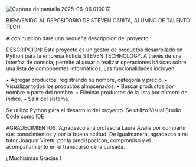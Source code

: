 ![Captura de pantalla 2025-06-06 010017](https://github.com/user-attachments/assets/a462f8f4-fb2e-4390-98e4-06f9130313a1)

BIENVENIDO AL REPOSITORIO DE STEVEN CARITA, ALUMNO DE TALENTO TECH.

A coninuacion dare una pequeña descripcion del proyecto.

DESCRIPCION: Este proyecto es un gestor de productos desarrollado en Python para la empresa ficticia STEVEN TECHNOLOGY. A través de una interfaz de consola, permite al usuario realizar operaciones básicas sobre una lista de componentes informáticos. Las funcionalidades incluyen:

• Agregar productos, registrando su nombre, categoría y precio.
• Visualizar todos los productos almacenados.
• Buscar productos por nombre o parte del nombre.
• Eliminar productos de la lista por número de índice.
• Salir del sistema.

Se utilizo Python para el desarrollo del proyecto.
Se utilizo Visual Studio Code como IDE

AGRADECIMIENTOS: Agradezco a la profesora Laura Avalle por compartir sus conocimientos y por la buena actitud. De igualmanera, agradezco a mi tutor Joaquín Viretti, por la predispocicon, compromiso y el acompañamiento en el transcurso de la cursada.

¡ Muchisimas Gracias ! 
